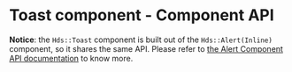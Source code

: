 # Toast component - Component API

**Notice**: the `Hds::Toast` component is built out of the `Hds::Alert(Inline)` component, so it shares the same API. Please refer to [the Alert Component API documentation](/components/alert/01_overview/) to know more.